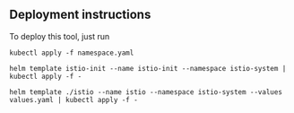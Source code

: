 ## Deployment instructions

To deploy this tool, just run 

`kubectl apply -f namespace.yaml`

`helm template istio-init --name istio-init --namespace istio-system | kubectl apply -f -`

`helm template ./istio --name istio --namespace istio-system --values values.yaml | kubectl apply -f -`

